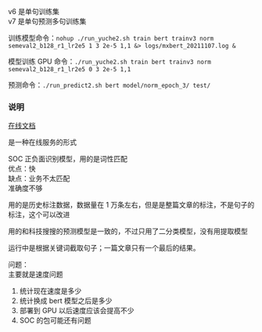 
v6 是单句训练集  
v7 是单句预测多句训练集  

训练模型命令：`nohup ./run_yuche2.sh train bert trainv3 norm semeval2_b128_r1_lr2e5 1 3 2e-5 1,1 &> logs/mxbert_20211107.log &`  

模型训练 GPU 命令：`./run_yuche2.sh train bert trainv3 norm semeval2_b128_r1_lr2e5 0 3 2e-5 1,1`  

预测命令：`./run_predict2.sh bert model/norm_epoch_3/ test/`    





### 说明  

[在线文档](https://qrfmglwxn4.feishu.cn/docs/doccnhv1EpDdAcaYTv1F1Vbp1fc)  

是一种在线服务的形式  

SOC 正负面识别模型，用的是词性匹配  
    优点：快  
    缺点：业务不太匹配  
         准确度不够  

用的是历史标注数据，数据量在 1 万条左右，但是是整篇文章的标注，不是句子的标注，这个可以改进  

用的和科技搜搜的预测模型是一致的，不过只用了二分类模型，没有用提取模型  

运行中是根据关键词截取句子；一篇文章只有一个最后的结果。  

问题：  
主要就是速度问题  
1. 统计现在速度是多少 
2. 统计换成 bert 模型之后是多少  
3. 部署到 GPU 以后速度应该会提高不少 
4. SOC 的包可能还有问题  





